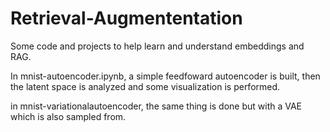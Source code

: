 # Retrieval-Augmententation
Some code and projects to help learn and understand embeddings and RAG.

In mnist-autoencoder.ipynb, a simple feedfoward autoencoder is built, then the latent space is analyzed and some visualization is performed.

in mnist-variationalautoencoder, the same thing is done but with a VAE which is also sampled from.
